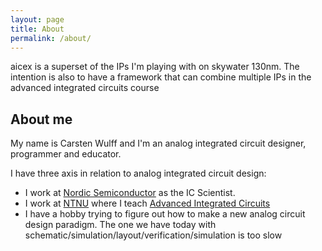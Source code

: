 ```yaml
---
layout: page
title: About
permalink: /about/
---
```


aicex is a superset of the IPs I'm playing with on skywater 130nm. The intention
is also to have a framework that can combine multiple IPs in the advanced
integrated circuits course


## About me
My name is Carsten Wulff and I'm an analog integrated circuit designer,
programmer and educator.

I have three axis in relation to analog integrated circuit design:

- I work at [Nordic Semiconductor](https://www.nordicsemi.com) as the IC Scientist.
- I work at [NTNU](https://ntnu.no) where I teach [Advanced Integrated
  Circuits](https://www.ntnu.edu/studies/courses/TFE4188#tab=omEmnet)
- I have a hobby trying to figure out how to make a new analog circuit design
  paradigm. The one we have today with
  schematic/simulation/layout/verification/simulation is too slow
